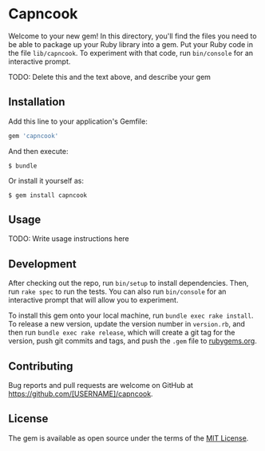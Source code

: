 # Capncook

Welcome to your new gem! In this directory, you'll find the files you need to be able to package up your Ruby library into a gem. Put your Ruby code in the file `lib/capncook`. To experiment with that code, run `bin/console` for an interactive prompt.

TODO: Delete this and the text above, and describe your gem

## Installation

Add this line to your application's Gemfile:

```ruby
gem 'capncook'
```

And then execute:

    $ bundle

Or install it yourself as:

    $ gem install capncook

## Usage

TODO: Write usage instructions here

## Development

After checking out the repo, run `bin/setup` to install dependencies. Then, run `rake spec` to run the tests. You can also run `bin/console` for an interactive prompt that will allow you to experiment.

To install this gem onto your local machine, run `bundle exec rake install`. To release a new version, update the version number in `version.rb`, and then run `bundle exec rake release`, which will create a git tag for the version, push git commits and tags, and push the `.gem` file to [rubygems.org](https://rubygems.org).

## Contributing

Bug reports and pull requests are welcome on GitHub at https://github.com/[USERNAME]/capncook.


## License

The gem is available as open source under the terms of the [MIT License](http://opensource.org/licenses/MIT).

